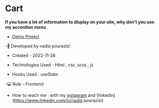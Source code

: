 # Cart

**If you have a lot of information to display on your site, why don't you use my accordion menu**

- [Demo Project](https://nadiapourazizi.github.io/bank_template/)

-🙂 Developed by nadia pourazizi
- Created - 2022-11-26

- Technologies Used - Html , css ,scss , js

- Hooks Used : useState 

-💻 Role - Frontend

- How to reach me : with my [instagram](https://www.instagram.com/nadiaacodes) and [linkedin](https://www.linkedin.com/in/nadia pourazizi)
